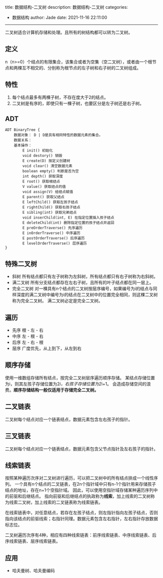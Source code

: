 title: 数据结构-二叉树
description: 数据结构-二叉树
categories:
  - 数据结构
author: Jade
date: 2021-11-16 22:11:00
---
二叉树适合计算机存储和处理。且所有的树结构都可以转为二叉树。

## 定义
n（n>=0）个结点的有限集合，该集合或者为空集（空二叉树），或者由一个根节点和两棵互不相交的、分别称为根节点的左子树和右子树的二叉树组成。

## 特性
1. 每个结点最多有两棵子树，不存在度大于2的结点。
2. 二叉树是有序的，即使只有一棵子树，也要区分是左子树还是右子树。

## ADT
```
ADT BinaryTree {
    数据对象： D | D是具有相同特性的数据元素的集合。
    数据关系：
    基本操作：
        E init() 初始化
        void destory() 销毁
        E create(D) 按定义创建树
        void clear() 清空数据元素
        boolean empty() 判断是否为空
        int depth() 获取深度
        E root() 获取根结点
        V value() 获取结点的值
        void assign(V) 给结点赋值
        E parent() 获取父结点
        E leftChild() 获取左孩子结点
        E rightChild() 获取右孩子结点
        E sibling(int) 获取兄弟结点
        void inserChild(int, E) 在指定位置插入孩子结点
        E deleteChild(int) 删除指定位置的孩子结点并返回
        E preOrderTraverse() 先序遍历
        E inOrderTraverse() 中序遍历
        E postOrderTraverse() 后序遍历
        E levelOrderTraverse() 层序遍历
}
```

## 特殊二叉树
- 斜树
所有结点都只有左子树称为左斜树，所有结点都只有右子树称为右斜树。
- 满二叉树
所有分支结点都存在左右子树，且所有的叶子结点都在同一层上。
- 完全二叉树
对一棵具有n个结点的二叉树按层序编号，如果编号为i的结点与同样深度的满二叉树中编号为i的结点在二叉树中的位置完全相同，则这棵二叉树称为完全二叉树。
满二叉树必定是完全二叉树。

## 遍历
- 先序 根 - 左 - 右
- 中序 左 - 根 - 右
- 后序 左 - 右 - 根
- 层序 广度优先，从上到下，从左到右

## 顺序存储
使用一维数组存储所有结点，按完全二叉树层序遍历顺序存储。
某结点存储位置为i，则其左孩子存储位置为2*i，右孩子存储位置为2*i+1。
会造成存储空间的浪费。**顺序存储结构一般仅适用于存储完全二叉树。**

## 二叉链表
二叉树每个结点对应一个链表结点，数据元素包含左右孩子的指针。

## 三叉链表
二叉树每个结点对应一个链表结点，数据元素包含父节点指针及左右孩子的指针。

## 线索链表
按照某种遍历次序对二叉树进行遍历，可以把二叉树中的所有结点排成一个线性序列。
一个具有n个结点的二叉链表，在2n个指针域中只有n-1个指针用来存储孩子结点的地址，存在n+1个空指针域。
因此，可以使用空指针域存储某种遍历序列中的前驱和后继结点。
指向前驱和后继结点的执政称为**线索**，加上线索的二叉树称为线索二叉树，加上线索的二叉链表称为线索链表。

在线索链表中，对任意结点，若存在左孩子结点，则左指针指向左孩子结点，否则指向该结点的前驱线索；右指针同理。数据元素包含左右指针，左右指针存放数据标志位。

二叉树遍历次序有4种，相应有四种线索链表：前序线索链表、中序线索链表、后序线索链表、层序线索链表。

## 应用
- 哈夫曼树、哈夫曼编码